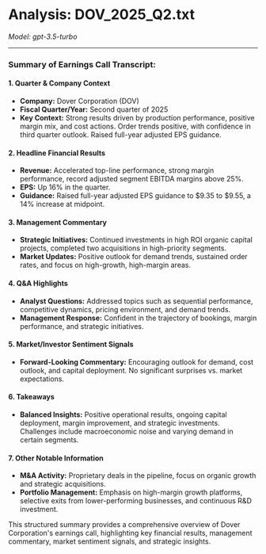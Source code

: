 # Analysis: DOV_2025_Q2.txt

*Model: gpt-3.5-turbo*

---

### Summary of Earnings Call Transcript:

#### 1. **Quarter & Company Context**
- **Company:** Dover Corporation (DOV)
- **Fiscal Quarter/Year:** Second quarter of 2025
- **Key Context:** Strong results driven by production performance, positive margin mix, and cost actions. Order trends positive, with confidence in third quarter outlook. Raised full-year adjusted EPS guidance.

#### 2. **Headline Financial Results**
- **Revenue:** Accelerated top-line performance, strong margin performance, record adjusted segment EBITDA margins above 25%.
- **EPS:** Up 16% in the quarter.
- **Guidance:** Raised full-year adjusted EPS guidance to $9.35 to $9.55, a 14% increase at midpoint.

#### 3. **Management Commentary**
- **Strategic Initiatives:** Continued investments in high ROI organic capital projects, completed two acquisitions in high-priority segments.
- **Market Updates:** Positive outlook for demand trends, sustained order rates, and focus on high-growth, high-margin areas.

#### 4. **Q&A Highlights**
- **Analyst Questions:** Addressed topics such as sequential performance, competitive dynamics, pricing environment, and demand trends.
- **Management Response:** Confident in the trajectory of bookings, margin performance, and strategic initiatives.

#### 5. **Market/Investor Sentiment Signals**
- **Forward-Looking Commentary:** Encouraging outlook for demand, cost outlook, and capital deployment. No significant surprises vs. market expectations.

#### 6. **Takeaways**
- **Balanced Insights:** Positive operational results, ongoing capital deployment, margin improvement, and strategic investments. Challenges include macroeconomic noise and varying demand in certain segments.

#### 7. **Other Notable Information**
- **M&A Activity:** Proprietary deals in the pipeline, focus on organic growth and strategic acquisitions.
- **Portfolio Management:** Emphasis on high-margin growth platforms, selective exits from lower-performing businesses, and continuous R&D investment.

This structured summary provides a comprehensive overview of Dover Corporation's earnings call, highlighting key financial results, management commentary, market sentiment signals, and strategic insights.